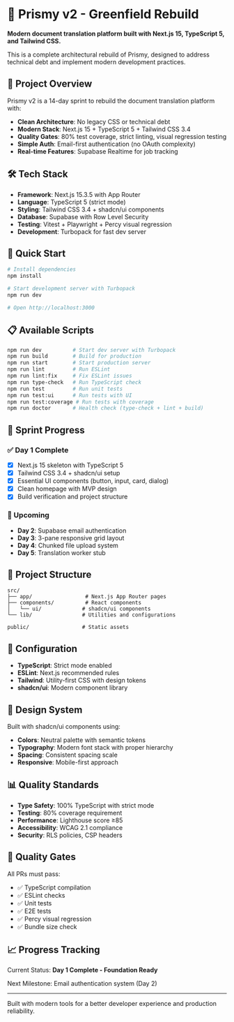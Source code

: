 # 🚀 Prismy v2 - Greenfield Rebuild

**Modern document translation platform built with Next.js 15, TypeScript 5, and Tailwind CSS.**

This is a complete architectural rebuild of Prismy, designed to address technical debt and implement modern development practices.

## 🎯 Project Overview

Prismy v2 is a 14-day sprint to rebuild the document translation platform with:

- **Clean Architecture**: No legacy CSS or technical debt
- **Modern Stack**: Next.js 15 + TypeScript 5 + Tailwind CSS 3.4
- **Quality Gates**: 80% test coverage, strict linting, visual regression testing
- **Simple Auth**: Email-first authentication (no OAuth complexity)
- **Real-time Features**: Supabase Realtime for job tracking

## 🛠️ Tech Stack

- **Framework**: Next.js 15.3.5 with App Router
- **Language**: TypeScript 5 (strict mode)
- **Styling**: Tailwind CSS 3.4 + shadcn/ui components
- **Database**: Supabase with Row Level Security
- **Testing**: Vitest + Playwright + Percy visual regression
- **Development**: Turbopack for fast dev server

## 🚀 Quick Start

```bash
# Install dependencies
npm install

# Start development server with Turbopack
npm run dev

# Open http://localhost:3000
```

## 📋 Available Scripts

```bash
npm run dev          # Start dev server with Turbopack
npm run build        # Build for production
npm run start        # Start production server
npm run lint         # Run ESLint
npm run lint:fix     # Fix ESLint issues
npm run type-check   # Run TypeScript check
npm run test         # Run unit tests
npm run test:ui      # Run tests with UI
npm run test:coverage # Run tests with coverage
npm run doctor       # Health check (type-check + lint + build)
```

## 🎯 Sprint Progress

### ✅ Day 1 Complete
- [x] Next.js 15 skeleton with TypeScript 5
- [x] Tailwind CSS 3.4 + shadcn/ui setup
- [x] Essential UI components (button, input, card, dialog)
- [x] Clean homepage with MVP design
- [x] Build verification and project structure

### 🔄 Upcoming
- **Day 2**: Supabase email authentication
- **Day 3**: 3-pane responsive grid layout
- **Day 4**: Chunked file upload system
- **Day 5**: Translation worker stub

## 📁 Project Structure

```
src/
├── app/                 # Next.js App Router pages
├── components/          # React components
│   └── ui/             # shadcn/ui components
└── lib/                # Utilities and configurations

public/                 # Static assets
```

## 🔧 Configuration

- **TypeScript**: Strict mode enabled
- **ESLint**: Next.js recommended rules
- **Tailwind**: Utility-first CSS with design tokens
- **shadcn/ui**: Modern component library

## 🎨 Design System

Built with shadcn/ui components using:
- **Colors**: Neutral palette with semantic tokens
- **Typography**: Modern font stack with proper hierarchy
- **Spacing**: Consistent spacing scale
- **Responsive**: Mobile-first approach

## 📊 Quality Standards

- **Type Safety**: 100% TypeScript with strict mode
- **Testing**: 80% coverage requirement
- **Performance**: Lighthouse score ≥85
- **Accessibility**: WCAG 2.1 compliance
- **Security**: RLS policies, CSP headers

## 🚦 Quality Gates

All PRs must pass:
- ✅ TypeScript compilation
- ✅ ESLint checks  
- ✅ Unit tests
- ✅ E2E tests
- ✅ Percy visual regression
- ✅ Bundle size check

## 📈 Progress Tracking

Current Status: **Day 1 Complete - Foundation Ready**

Next Milestone: Email authentication system (Day 2)

---

Built with modern tools for a better developer experience and production reliability.
